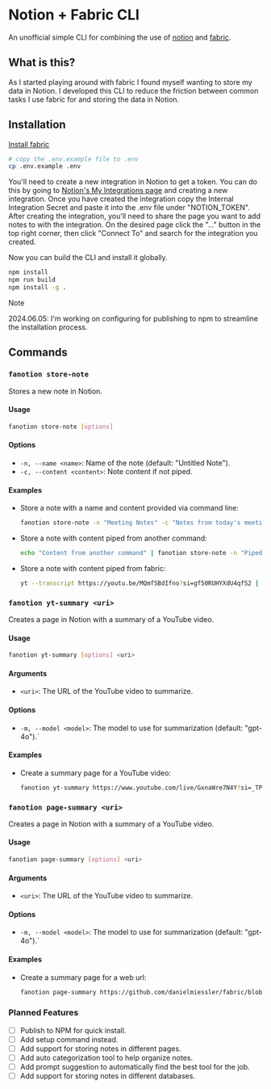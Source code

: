 # Notion + Fabric CLI

An unofficial simple CLI for combining the use of [notion](https://notion.so) and [fabric](https://github.com/danielmiessler/fabric/).

## What is this?

As I started playing around with fabric I found myself wanting to store my data in Notion. I developed this CLI to reduce the friction between common tasks I use fabric for and storing the data in Notion.

## Installation

[Install fabric](https://github.com/danielmiessler/fabric/tree/main?tab=readme-ov-file#quickstart)

```bash
# copy the .env.example file to .env
cp .env.example .env
```

You'll need to create a new integration in Notion to get a token. You can do this by going to [Notion's My Integrations page](https://www.notion.so/my-integrations) and creating a new integration. Once you have created the integration copy the Internal Integration Secret and paste it into the .env file under "NOTION_TOKEN".
After creating the integration, you'll need to share the page you want to add notes to with the integration. On the desired page click the "..." button in the top right corner, then click "Connect To" and search for the integration you created.

Now you can build the CLI and install it globally.

```bash
npm install
npm run build
npm install -g .
```

> [!NOTE]
> 2024.06.05: I'm working on configuring for publishing to npm to streamline the installation process.

## Commands

### `fanotion store-note`

Stores a new note in Notion.

#### Usage

```bash
fanotion store-note [options]
```

#### Options

- `-n, --name <name>`: Name of the note (default: "Untitled Note").
- `-c, --content <content>`: Note content if not piped.

#### Examples

- Store a note with a name and content provided via command line:

  ```bash
  fanotion store-note -n "Meeting Notes" -c "Notes from today's meeting..."
  ```

- Store a note with content piped from another command:

  ```bash
  echo "Content from another command" | fanotion store-note -n "Piped Note"
  ```

- Store a note with content piped from fabric:

  ```bash
  yt --transcript https://youtu.be/MQmfSBdIfno?si=gf50RUHYXdU4qfS2 | fabric -p extract_wisdom | fanotion store-note -n "Wisdom: Function Calling with Opensource LLMs"
  ```

### `fanotion yt-summary <uri>`

Creates a page in Notion with a summary of a YouTube video.

#### Usage

```bash
fanotion yt-summary [options] <uri>
```

#### Arguments

- `<uri>`: The URL of the YouTube video to summarize.

#### Options

- `-m, --model <model>`: The model to use for summarization (default: "gpt-4o").`

#### Examples

- Create a summary page for a YouTube video:

  ```bash
  fanotion yt-summary https://www.youtube.com/live/GxnaWre7N4Y?si=_TPX6Iir_aqQ6WO_
  ```

### `fanotion page-summary <uri>`

Creates a page in Notion with a summary of a YouTube video.

#### Usage

```bash
fanotion page-summary [options] <uri>
```

#### Arguments

- `<uri>`: The URL of the YouTube video to summarize.

#### Options

- `-m, --model <model>`: The model to use for summarization (default: "gpt-4o").`

#### Examples

- Create a summary page for a web url:

  ```bash
  fanotion page-summary https://github.com/danielmiessler/fabric/blob/main/README.md
  ```

### Planned Features

- [ ] Publish to NPM for quick install.
- [ ] Add setup command instead.
- [ ] Add support for storing notes in different pages.
- [ ] Add auto categorization tool to help organize notes.
- [ ] Add prompt suggestion to automatically find the best tool for the job.
- [ ] Add support for storing notes in different databases.
